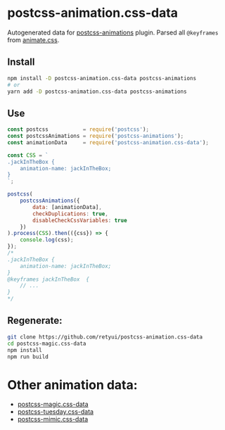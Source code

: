 
# postcss-animation.css-data

Autogenerated data for [postcss-animations](https://github.com/retyui/postcss-animations) plugin.
Parsed all `@keyframes` from [animate.css](https://daneden.github.io/animate.css/).

## Install
```bash
npm install -D postcss-animation.css-data postcss-animations
# or
yarn add -D postcss-animation.css-data postcss-animations
```

## Use
```js
const postcss           = require('postcss');
const postcssAnimations = require('postcss-animations');
const animationData     = require('postcss-animation.css-data');

const CSS = `
.jackInTheBox {
    animation-name: jackInTheBox;
}
`;

postcss(
    postcssAnimations({
        data: [animationData],
        checkDuplications: true,
        disableCheckCssVariables: true
    })
).process(CSS).then(({css}) => {
    console.log(css);
});
/*
.jackInTheBox {
    animation-name: jackInTheBox;
}
@keyframes jackInTheBox  {
    // ...
}
*/
```

## Regenerate:
```bash
git clone https://github.com/retyui/postcss-animation.css-data
cd postcss-magic.css-data
npm install
npm run build
```

# Other animation data:
- [postcss-magic.css-data](https://github.com/retyui/postcss-magic.css-data)
- [postcss-tuesday.css-data](https://github.com/retyui/postcss-tuesday.css-data)
- [postcss-mimic.css-data](https://github.com/retyui/postcss-mimic.css-data)
